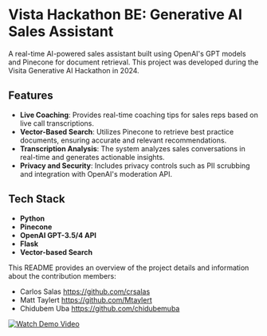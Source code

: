 # Vista Hackathon BE: Generative AI Sales Assistant

A real-time AI-powered sales assistant built using OpenAI's GPT models and Pinecone for document retrieval. This project was developed during the Visita Generative AI Hackathon in 2024.

## Features
- **Live Coaching**: Provides real-time coaching tips for sales reps based on live call transcriptions.
- **Vector-Based Search**: Utilizes Pinecone to retrieve best practice documents, ensuring accurate and relevant recommendations.
- **Transcription Analysis**: The system analyzes sales conversations in real-time and generates actionable insights.
- **Privacy and Security**: Includes privacy controls such as PII scrubbing and integration with OpenAI's moderation API.

## Tech Stack
- **Python**
- **Pinecone**
- **OpenAI GPT-3.5/4 API**
- **Flask**
- **Vector-based Search**

This README provides an overview of the project details and information about the contribution members:
- Carlos Salas https://github.com/crsalas
- Matt Taylert https://github.com/Mtaylert
- Chidubem Uba https://github.com/chidubemuba

[![Watch Demo Video](https://github.com/yourusername/yourrepository/blob/main/assets/thumbnail.png)](https://drive.google.com/file/d/164eM3-Tu8NfduRBy_kNF6CDI8w8OTqDh/view)

